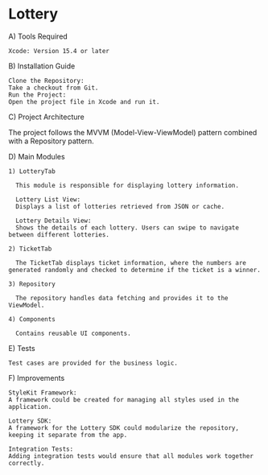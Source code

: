 # Lottery


  A) Tools Required

    Xcode: Version 15.4 or later

  B) Installation Guide

    Clone the Repository:
    Take a checkout from Git.
    Run the Project:
    Open the project file in Xcode and run it.

  C) Project Architecture
  
  The project follows the MVVM (Model-View-ViewModel) pattern combined with a Repository pattern.

  D) Main Modules
  
    1) LotteryTab

      This module is responsible for displaying lottery information.

      Lottery List View:
      Displays a list of lotteries retrieved from JSON or cache.
      
      Lottery Details View:
      Shows the details of each lottery. Users can swipe to navigate between different lotteries.

    2) TicketTab

      The TicketTab displays ticket information, where the numbers are generated randomly and checked to determine if the ticket is a winner.

    3) Repository

      The repository handles data fetching and provides it to the ViewModel.

    4) Components

      Contains reusable UI components.


  E) Tests

    Test cases are provided for the business logic.


  F) Improvements

    StyleKit Framework:
    A framework could be created for managing all styles used in the application.
    
    Lottery SDK:
    A framework for the Lottery SDK could modularize the repository, keeping it separate from the app.
    
    Integration Tests:
    Adding integration tests would ensure that all modules work together correctly.
